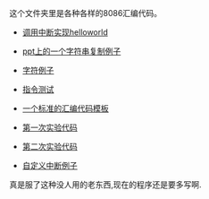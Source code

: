这个文件夹里是各种各样的8086汇编代码。


* [调用中断实现helloworld](hello)

* [ppt上的一个字符串复制例子](demo/demo.asm)

* [字符例子](demo/input-a-char.asm)

* [指令测试](instructions)

* [一个标准的汇编代码模板](template)  

* [第一次实验代码](experiments-1)

* [第二次实验代码](experiments-2)

* [自定义中断例子](interrupts/example1.asm)


真是服了这种没人用的老东西,现在的程序还是要多写啊.
